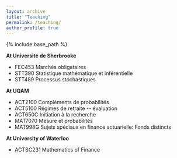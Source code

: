 ```yaml
---
layout: archive
title: "Teaching"
permalink: /teaching/
author_profile: true
---
```


{% include base_path %}

<strong>At Université de Sherbrooke</strong>
- FEC453 Marchés obligataires
- STT390 Statistique mathématique et inférentielle
- STT489 Processus stochastiques


<strong>At UQAM</strong>

- ACT2100 Compléments de probabilités 
- ACT5100 Régimes de retraite -- évaluation
- ACT650C Initiation à la recherche
- MAT7070 Mesure et probabilités
- MAT998G Sujets spéciaux en finance actuarielle: Fonds distincts


<strong>At University of Waterloo</strong>

- ACTSC231 Mathematics of Finance
